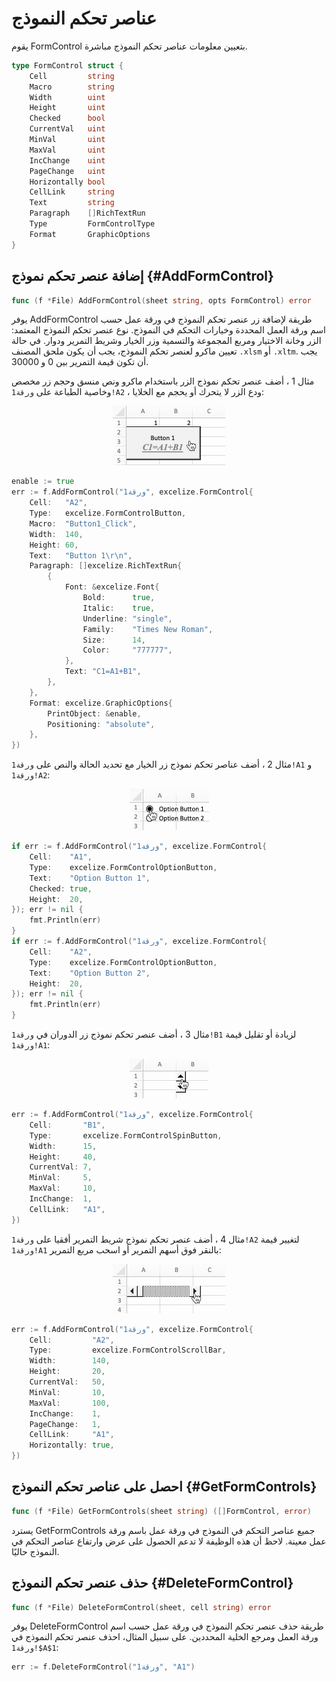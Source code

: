 # عناصر تحكم النموذج

يقوم FormControl بتعيين معلومات عناصر تحكم النموذج مباشرة.

```go
type FormControl struct {
    Cell         string
    Macro        string
    Width        uint
    Height       uint
    Checked      bool
    CurrentVal   uint
    MinVal       uint
    MaxVal       uint
    IncChange    uint
    PageChange   uint
    Horizontally bool
    CellLink     string
    Text         string
    Paragraph    []RichTextRun
    Type         FormControlType
    Format       GraphicOptions
}
```

## إضافة عنصر تحكم نموذج {#AddFormControl}

```go
func (f *File) AddFormControl(sheet string, opts FormControl) error
```

يوفر AddFormControl طريقة لإضافة زر عنصر تحكم النموذج في ورقة عمل حسب اسم ورقة العمل المحددة وخيارات التحكم في النموذج. نوع عنصر تحكم النموذج المعتمد: الزر وخانة الاختيار ومربع المجموعة والتسمية وزر الخيار وشريط التمرير ودوار. في حالة تعيين ماكرو لعنصر تحكم النموذج، يجب أن يكون ملحق المصنف `.xlsm` أو `.xltm`. يجب أن تكون قيمة التمرير بين 0 و 30000.

مثال 1 ، أضف عنصر تحكم نموذج الزر باستخدام ماكرو ونص منسق وحجم زر مخصص وخاصية الطباعة على `ورقة1!A2` ، ودع الزر لا يتحرك أو يحجم مع الخلايا:

<p align="center"><img width="180" src="./images/form_ctrl_button.gif" alt="إضافة عنصر تحكم نموذج زر باستخدام Excelize"></p>

```go
enable := true
err := f.AddFormControl("ورقة1", excelize.FormControl{
    Cell:   "A2",
    Type:   excelize.FormControlButton,
    Macro:  "Button1_Click",
    Width:  140,
    Height: 60,
    Text:   "Button 1\r\n",
    Paragraph: []excelize.RichTextRun{
        {
            Font: &excelize.Font{
                Bold:      true,
                Italic:    true,
                Underline: "single",
                Family:    "Times New Roman",
                Size:      14,
                Color:     "777777",
            },
            Text: "C1=A1+B1",
        },
    },
    Format: excelize.GraphicOptions{
        PrintObject: &enable,
        Positioning: "absolute",
    },
})
```

مثال 2 ، أضف عناصر تحكم نموذج زر الخيار مع تحديد الحالة والنص على `ورقة1!A1` و `ورقة1!A2`:

<p align="center"><img width="127" src="./images/form_ctrl_option_button.gif" alt="إضافة عناصر تحكم نموذج زر الخيار باستخدام Excelize"></p>

```go
if err := f.AddFormControl("ورقة1", excelize.FormControl{
    Cell:    "A1",
    Type:    excelize.FormControlOptionButton,
    Text:    "Option Button 1",
    Checked: true,
    Height:  20,
}); err != nil {
    fmt.Println(err)
}
if err := f.AddFormControl("ورقة1", excelize.FormControl{
    Cell:    "A2",
    Type:    excelize.FormControlOptionButton,
    Text:    "Option Button 2",
    Height:  20,
}); err != nil {
    fmt.Println(err)
}
```

مثال 3 ، أضف عنصر تحكم نموذج زر الدوران في `ورقة1!B1` لزيادة أو تقليل قيمة `ورقة1!A1`:

<p align="center"><img width="126" src="./images/form_ctrl_spin_button.gif" alt="إضافة عنصر تحكم نموذج زر الدوران باستخدام Excelize"></p>

```go
err := f.AddFormControl("ورقة1", excelize.FormControl{
    Cell:       "B1",
    Type:       excelize.FormControlSpinButton,
    Width:      15,
    Height:     40,
    CurrentVal: 7,
    MinVal:     5,
    MaxVal:     10,
    IncChange:  1,
    CellLink:   "A1",
})
```

مثال 4 ، أضف عنصر تحكم نموذج شريط التمرير أفقيا على `ورقة1!A2` لتغيير قيمة `ورقة1!A1` بالنقر فوق أسهم التمرير أو اسحب مربع التمرير:

<p align="center"><img width="180" src="./images/form_ctrl_scroll_bar.gif" alt="إضافة عنصر تحكم نموذج شريط التمرير أفقيا باستخدام Excelize"></p>

```go
err := f.AddFormControl("ورقة1", excelize.FormControl{
    Cell:         "A2",
    Type:         excelize.FormControlScrollBar,
    Width:        140,
    Height:       20,
    CurrentVal:   50,
    MinVal:       10,
    MaxVal:       100,
    IncChange:    1,
    PageChange:   1,
    CellLink:     "A1",
    Horizontally: true,
})
```

## احصل على عناصر تحكم النموذج {#GetFormControls}

```go
func (f *File) GetFormControls(sheet string) ([]FormControl, error)
```

يسترد GetFormControls جميع عناصر التحكم في النموذج في ورقة عمل باسم ورقة عمل معينة. لاحظ أن هذه الوظيفة لا تدعم الحصول على عرض وارتفاع عناصر التحكم في النموذج حاليًا.

## حذف عنصر تحكم النموذج {#DeleteFormControl}

```go
func (f *File) DeleteFormControl(sheet, cell string) error
```

يوفر DeleteFormControl طريقة حذف عنصر تحكم النموذج في ورقة عمل حسب اسم ورقة العمل ومرجع الخلية المحددين. على سبيل المثال، احذف عنصر تحكم النموذج في `ورقة1!$A$1`:

```go
err := f.DeleteFormControl("ورقة1", "A1")
```
